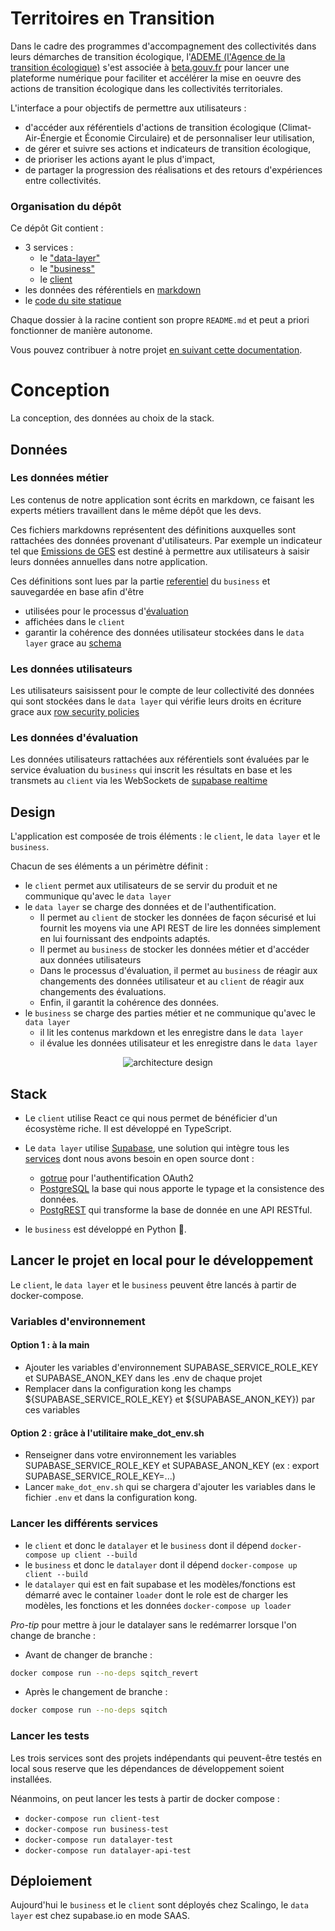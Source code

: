 # Territoires en Transition

Dans le cadre des programmes d'accompagnement des collectivités dans leurs démarches de transition écologique,
l'[ADEME (l'Agence de la transition écologique)](https://www.ademe.fr/) s'est associée à
[beta.gouv.fr](https://beta.gouv.fr/) pour lancer une plateforme numérique pour faciliter et accélérer la mise en oeuvre
des actions de transition écologique dans les collectivités territoriales.

L'interface a pour objectifs de permettre aux utilisateurs :

- d'accéder aux référentiels d'actions de transition écologique
  (Climat-Air-Énergie et Économie Circulaire) et de personnaliser leur utilisation,
- de gérer et suivre ses actions et indicateurs de transition écologique,
- de prioriser les actions ayant le plus d'impact,
- de partager la progression des réalisations et des retours d'expériences entre collectivités.

### Organisation du dépôt

Ce dépôt Git contient :

- 3 services :
    - le ["data-layer"](./data_layer)
    - le ["business"](./business)
    - le [client](./app.territoiresentransitions.react)
- les données des référentiels en [markdown](./markdown)
- le [code du site statique](./territoiresentransitions.fr)

Chaque dossier à la racine contient son propre `README.md` et peut a priori fonctionner de manière autonome.

Vous pouvez contribuer à notre projet [en suivant cette documentation](docs/workflows/contribuer-au-projet.md).

# Conception

La conception, des données au choix de la stack.

## Données

### Les données métier

Les contenus de notre application sont écrits en markdown, ce faisant les experts métiers travaillent dans le même dépôt
que les devs.

Ces fichiers markdowns représentent des définitions auxquelles sont rattachées des données provenant d'utilisateurs. Par
exemple un indicateur tel que [Emissions de GES](markdown/indicateurs/crte/crte_001.md)
est destiné à permettre aux utilisateurs à saisir leurs données annuelles dans notre application.

Ces définitions sont lues par la partie [referentiel](business/business/referentiel) du `business` et sauvegardée en
base afin d'être

- utilisées pour le processus d'[évaluation](business/business/evaluation)
- affichées dans le `client`
- garantir la cohérence des données utilisateur stockées dans le `data layer` grace
  au [schema](data_layer/postgres/definitions)

### Les données utilisateurs

Les utilisateurs saisissent pour le compte de leur collectivité des données qui sont stockées dans le `data layer`
qui vérifie leurs droits en écriture grace aux
[row security policies](https://www.postgresql.˚org/docs/current/ddl-rowsecurity.html)

### Les données d'évaluation

Les données utilisateurs rattachées aux référentiels sont évaluées par le service évaluation du `business` qui inscrit
les résultats en base et les transmets au `client` via les WebSockets
de [supabase realtime](https://github.com/supabase/realtime)

## Design

L'application est composée de trois éléments :
le `client`, le `data layer` et le `business`.

Chacun de ses éléments a un périmètre définit :

- le `client` permet aux utilisateurs de se servir du produit et ne communique qu'avec le `data layer`
- le `data layer` se charge des données et de l'authentification.
    - Il permet au `client` de stocker les données de façon sécurisé et lui fournit les moyens via une API REST de lire
      les données simplement en lui fournissant des endpoints adaptés.
    - Il permet au `business` de stocker les données métier et d'accéder aux données utilisateurs
    - Dans le processus d'évaluation, il permet au `business` de réagir aux changements des données utilisateur et au
      `client` de réagir aux changements des évaluations.
    - Enfin, il garantit la cohérence des données.
- le `business` se charge des parties métier et ne communique qu'avec le `data layer`
    - il lit les contenus markdown et les enregistre dans le `data layer`
    - il évalue les données utilisateur et les enregistre dans le `data layer`

<div align="center">
<img src="design.png" alt="architecture design" >
</div>

## Stack

- Le `client` utilise React ce qui nous permet de bénéficier d'un écosystème riche. Il est développé en TypeScript.

- Le `data layer` utilise [Supabase](https://github.com/supabase/), une solution qui intègre tous
  les [services](https://supabase.com/docs/architecture) dont nous avons besoin en open source dont :
    - [gotrue](https://github.com/netlify/gotrue) pour l'authentification OAuth2
    - [PostgreSQL](https://www.postgresql.org/) la base qui nous apporte le typage et la consistence des données.
    - [PostgREST](https://postgrest.org/en/stable/) qui transforme la base de donnée en une API RESTful.

- le `business` est développé en Python 🐍.

## Lancer le projet en local pour le développement

Le `client`, le `data layer` et le `business` peuvent être lancés à partir de docker-compose.

### Variables d'environnement

#### Option 1 : à la main 
- Ajouter les variables d'environnement SUPABASE_SERVICE_ROLE_KEY et SUPABASE_ANON_KEY dans les .env de chaque projet 
- Remplacer dans la configuration kong les champs ${SUPABASE_SERVICE_ROLE_KEY} et  ${SUPABASE_ANON_KEY}) par ces variables

#### Option 2 : grâce à l'utilitaire make_dot_env.sh
- Renseigner dans votre environnement les variables SUPABASE_SERVICE_ROLE_KEY et SUPABASE_ANON_KEY (ex : export SUPABASE_SERVICE_ROLE_KEY=...)
- Lancer `make_dot_env.sh` qui se chargera d'ajouter les variables dans le fichier `.env` et dans la configuration kong. 

### Lancer les différents services

- le `client` et donc le `datalayer` et le `business` dont il dépend
  `docker-compose up client --build`
- le `business` et donc le `datalayer` dont il dépend
  `docker-compose up client --build`
- le `datalayer` qui est en fait supabase et les modèles/fonctions est démarré avec le container `loader` dont le role
  est de charger les modèles, les fonctions et les données `docker-compose up loader`

_Pro-tip_ pour mettre à jour le datalayer sans le redémarrer lorsque l'on change de branche :

- Avant de changer de branche :
```sh
docker compose run --no-deps sqitch_revert
```
- Après le changement de branche :
```sh
docker compose run --no-deps sqitch
```

### Lancer les tests

Les trois services sont des projets indépendants qui peuvent-être testés en local sous reserve que les dépendances de
développement soient installées.

Néanmoins, on peut lancer les tests à partir de docker compose :
- `docker-compose run client-test`
- `docker-compose run business-test`
- `docker-compose run datalayer-test`
- `docker-compose run datalayer-api-test`

## Déploiement

Aujourd'hui le `business` et le `client` sont déployés chez Scalingo, le `data layer` est chez supabase.io en mode SAAS.
